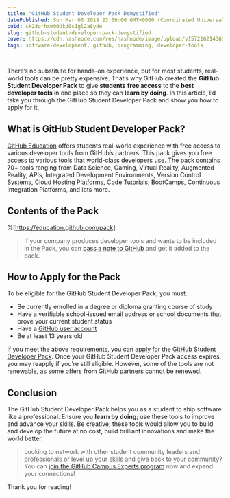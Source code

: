 ```yaml
---
title: "GitHub Student Developer Pack Demystified"
datePublished: Sun Mar 03 2019 23:00:00 GMT+0000 (Coordinated Universal Time)
cuid: ck28orhxm00dkd0s1gl2a8yde
slug: github-student-developer-pack-demystified
cover: https://cdn.hashnode.com/res/hashnode/image/upload/v1572162143657/gFfRjG1Br.png
tags: software-development, github, programming, developer-tools

---
```


There’s no substitute for hands-on experience, but for most students, real-world tools can be pretty expensive. That’s why GitHub created the **GitHub Student Developer Pack** to give **students** **free access** to the **best developer tools** in one place so they can **learn by doing**. In this article, I’d take you through the GitHub Student Developer Pack and show you how to apply for it.

## What is GitHub Student Developer Pack?

[GitHub Education](https://education.github.com) offers students real-world experience with free access to various developer tools from GitHub’s partners. This pack gives you free access to various tools that world-class developers use. The pack contains 70+ tools ranging from Data Science, Gaming, Virtual Reality, Augmented Reality, APIs, Integrated Development Environments, Version Control Systems, Cloud Hosting Platforms, Code Tutorials, BootCamps, Continuous Integration Platforms, and lots more.

## Contents of the Pack

%[https://education.github.com/pack]

> If your company produces developer tools and wants to be included in the Pack, you can [pass a note to GitHub](https://github.com/contact) and get it added to the pack.

## How to Apply for the Pack

To be eligible for the GitHub Student Developer Pack, you must:

* Be currently enrolled in a degree or diploma granting course of study
* Have a verifiable school-issued email address or school documents that prove your current student status
* Have a [GitHub user
account](https://help.github.com/en/articles/signing-up-for-a-new-github-account)
* Be at least 13 years old

If you meet the above requirements, you can [apply for the GitHub Student Developer Pack](https://education.github.com/discount_requests/student_application?utm_source=bolajiayodeji-content). Once your GitHub Student Developer Pack access expires, you may reapply if you’re still eligible. However, some of the tools are not renewable, as some offers from GitHub partners cannot be renewed.

## Conclusion

The GitHub Student Developer Pack helps you as a student to ship software like a professional. Ensure you **learn by doing**; use these tools to improve and advance your skills. Be creative; these tools would allow you to build and develop the future at no cost, build brilliant innovations and make the world better.

> Looking to network with other student community leaders and professionals or level up your skills and give back to your community? You can [join the GitHub Campus Experts program](https://education.github.com/campus_experts?utm_source=bawd.bolajiayodeji.com) now and expand your connections!

Thank you for reading!